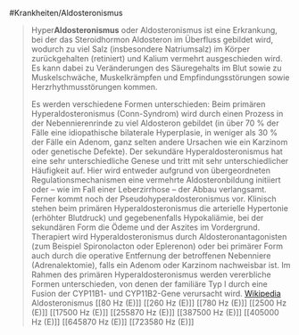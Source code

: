 #Krankheiten/Aldosteronismus
> Hyper**Aldosteronismus** oder Aldosteronismus ist eine Erkrankung, bei der das Steroidhormon Aldosteron im Überfluss gebildet wird, wodurch zu viel Salz (insbesondere Natriumsalz) im Körper zurückgehalten (retiniert) und Kalium vermehrt ausgeschieden wird. Es kann dabei zu Veränderungen des Säuregehalts im Blut sowie zu Muskelschwäche, Muskelkrämpfen und Empfindungsstörungen sowie Herzrhythmusstörungen kommen.
>
> Es werden verschiedene Formen unterschieden:
> Beim primären Hyperaldosteronismus (Conn-Syndrom) wird durch einen Prozess in der Nebennierenrinde zu viel Aldosteron gebildet (in über 70 % der Fälle eine idiopathische bilaterale Hyperplasie, in weniger als 30 % der Fälle ein Adenom, ganz selten andere Ursachen wie ein Karzinom oder genetische Defekte).
> Der sekundäre Hyperaldosteronismus hat eine sehr unterschiedliche Genese und tritt mit sehr unterschiedlicher Häufigkeit auf. Hier wird entweder aufgrund von übergeordneten Regulationsmechanismen eine vermehrte Aldosteronbildung initiiert oder – wie im Fall einer Leberzirrhose – der Abbau verlangsamt.
> Ferner kommt noch der Pseudohyperaldosteronismus vor.
> Klinisch stehen beim primären Hyperaldosteronismus die arterielle Hypertonie (erhöhter Blutdruck) und gegebenenfalls Hypokaliämie, bei der sekundären Form die Ödeme und der Aszites im Vordergrund. Therapiert wird Hyperaldosteronismus durch Aldosteronantagonisten (zum Beispiel Spironolacton oder Eplerenon) oder bei primärer Form auch durch die operative Entfernung der betroffenen Nebenniere (Adrenalektomie), falls ein Adenom oder Karzinom nachweisbar ist.
> Im Rahmen des primären Hyperaldosteronismus werden vererbliche Formen unterschieden, von denen der familiäre Typ I durch eine Fusion der CYP11B1- und CYP11B2-Gene verursacht wird.
> [Wikipedia](https://de.wikipedia.org/wiki/Hyperaldosteronismus)
Aldosteronismus
[[80 Hz (E)]]
[[260 Hz (E)]]
[[780 Hz (E)]]
[[2500 Hz (E)]]
[[17500 Hz (E)]]
[[255870 Hz (E)]]
[[387500 Hz (E)]]
[[405000 Hz (E)]]
[[645870 Hz (E)]]
[[723580 Hz (E)]]